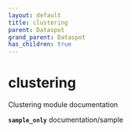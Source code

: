 ```yaml
---
layout: default
title: clustering
parent: Dataspot
grand_parent: Dataspot
has_children: true
---
```


# clustering

Clustering module documentation

**`sample_only`** documentation/sample

<div class="running-sample">
    <span class="running-sample-container" data-ref="documentation/sample"></span>
    <script src='/dataspot/samples/sample.js' title="documentation/sample"></script>
</div>
